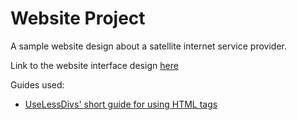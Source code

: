 # Website Project

A sample website design about a satellite internet service provider.

Link to the website interface design [here](https://www.figma.com/file/Lm6YbppFONmRDFij4g601k/FInals-Website-Design?type=design&node-id=0%3A1&mode=design&t=zvJmjG242UlFrilN-1)

Guides used:

* [UseLessDivs' short guide for using HTML tags](https://uselessdivs.com/blog/a-short-guide-to-help-you-pick-the-correct-html-tag)